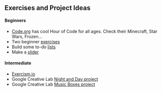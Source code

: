 ## Exercises and Project Ideas

#### Beginners
- [Code.org](https://code.org/) has cool Hour of Code for all ages. Check their Minecraft, Star Wars, Frozen...
- Two beginner [exercises](http://macloo.github.io/javascript_beginners/)
- Build some to-do [lists](http://thewebrocks.com/publications/smashingbook3/todolist/)
- Make a [slider](http://rafbm.github.io/howtomakeaslider/)

#### Intermediate
- [Exercism.io](http://www.exercism.io/)
- Google Creative Lab [Night and Day project](http://googlecreativelab.github.io/coder-projects/projects/night_and_day/)
- Google Creative Lab [Music Boxes project](http://googlecreativelab.github.io/coder-projects/projects/music_boxes/)
